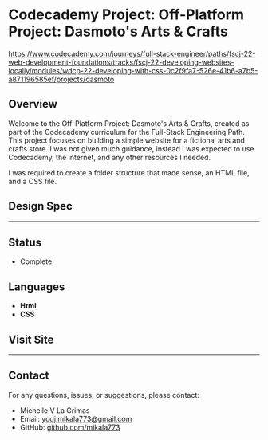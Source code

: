 # Codecademy Project: Off-Platform Project: Dasmoto's Arts & Crafts

https://www.codecademy.com/journeys/full-stack-engineer/paths/fscj-22-web-development-foundations/tracks/fscj-22-developing-websites-locally/modules/wdcp-22-developing-with-css-0c2f9fa7-526e-41b6-a7b5-a871196585ef/projects/dasmoto  

## Overview

Welcome to the Off-Platform Project: Dasmoto's Arts & Crafts, created as part of the Codecademy curriculum for the Full-Stack Engineering Path. 
This project focuses on building a simple website for a fictional arts and crafts store. I was not given much guidance, instead I was expected to use Codecademy, the internet, and any other resources I needed.

I was required to create a folder structure that made sense, an HTML file, and a CSS file.

## Design Spec

----


## Status
- Complete

## Languages

- **Html**
- **CSS**

## Visit Site

----

## Contact

For any questions, issues, or suggestions, please contact:

- Michelle V La Grimas
- Email: yodj.mikala773@gmail.com
- GitHub: [github.com/mikala773](https://github.com/mikala773)
